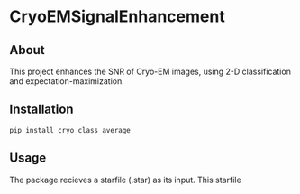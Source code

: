 # CryoEMSignalEnhancement

## About
This project enhances the SNR of Cryo-EM images, using 2-D
classification and expectation-maximization.

## Installation
```
pip install cryo_class_average
```

## Usage
The package recieves a starfile (.star) as its input.
This starfile
